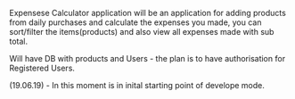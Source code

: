 
Expensese Calculator application will be an application for adding products from daily purchases and calculate the expenses you made, you can sort/filter the items(products) and also view all expenses made with sub total.

Will have DB with products and Users - the plan is to have authorisation for Registered Users.

(19.06.19) - In this moment is in inital starting point of develope mode.
